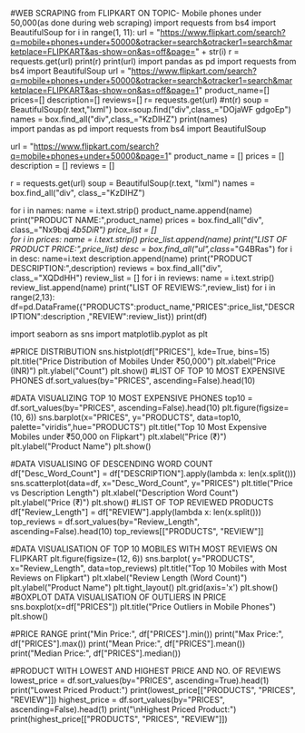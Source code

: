 #WEB SCRAPING from FLIPKART ON TOPIC- Mobile phones under 50,000(as done during web scraping)
import requests
from bs4 import BeautifulSoup
for i in range(1, 11):
    url = "https://www.flipkart.com/search?q=mobile+phones+under+50000&otracker=search&otracker1=search&marketplace=FLIPKART&as-show=on&as=off&page=" + str(i)
    r = requests.get(url)
    print(r)
    print(url)
import pandas as pd 
import requests
from bs4 import BeautifulSoup
url = "https://www.flipkart.com/search?q=mobile+phones+under+50000&otracker=search&otracker1=search&marketplace=FLIPKART&as-show=on&as=off&page=1"
product_name=[]
prices=[]
description=[]
reviews=[]
r= requests.get(url)
#nt(r)
soup = BeautifulSoup(r.text,"lxml")
box=soup.find("div",class_="DOjaWF gdgoEp")
names = box.find_all("div",class_="KzDlHZ")
print(names)                      
import pandas as pd 
import requests
from bs4 import BeautifulSoup

url = "https://www.flipkart.com/search?q=mobile+phones+under+50000&page=1"
product_name = []
prices = []
description = []
reviews = []

r = requests.get(url)
soup = BeautifulSoup(r.text, "lxml")
names = box.find_all("div", class_="KzDlHZ")

for i in names:
    name = i.text.strip()
    product_name.append(name)
print("PRODUCT NAME:",product_name)
prices = box.find_all("div", class_="Nx9bqj _4b5DiR")
price_list = []  
for i in prices:
    name = i.text.strip()
    price_list.append(name)
print("LIST OF PRODUCT PRICE:",price_list)
desc = box.find_all("ul",class_="G4BRas")
for i in desc:
    name=i.text
    description.append(name)
    print("PRODUCT DESCRIPTION:",description)
reviews = box.find_all("div", class_="XQDdHH")
review_list = []
for i in reviews:
    name = i.text.strip()
    review_list.append(name)
print("LIST OF REVIEWS:",review_list)
for i in range(2,13):
    df=pd.DataFrame({"PRODUCTS":product_name,"PRICES":price_list,"DESCRIPTION":description ,"REVIEW":review_list})
print(df)

import seaborn as sns
import matplotlib.pyplot as plt

#PRICE DISTRIBUTION
sns.histplot(df["PRICES"], kde=True, bins=15)
plt.title("Price Distribution of Mobiles Under ₹50,000")
plt.xlabel("Price (INR)")
plt.ylabel("Count")
plt.show()
#LIST OF TOP 10 MOST EXPENSIVE PHONES
df.sort_values(by="PRICES", ascending=False).head(10)

#DATA VISUALIZING TOP 10 MOST EXPENSIVE PHONES
top10 = df.sort_values(by="PRICES", ascending=False).head(10)
plt.figure(figsize=(10, 6))
sns.barplot(x="PRICES", y="PRODUCTS", data=top10, palette="viridis",hue="PRODUCTS")
plt.title("Top 10 Most Expensive Mobiles under ₹50,000 on Flipkart")
plt.xlabel("Price (₹)")
plt.ylabel("Product Name")
plt.show()

#DATA VISUALISING OF DESCENDING WORD COUNT
df["Desc_Word_Count"] = df["DESCRIPTION"].apply(lambda x: len(x.split()))
sns.scatterplot(data=df, x="Desc_Word_Count", y="PRICES")
plt.title("Price vs Description Length")
plt.xlabel("Description Word Count")
plt.ylabel("Price (₹)")
plt.show()
#LIST OF TOP REVIEWED PRODUCTS
df["Review_Length"] = df["REVIEW"].apply(lambda x: len(x.split()))
top_reviews = df.sort_values(by="Review_Length", ascending=False).head(10)
top_reviews[["PRODUCTS", "REVIEW"]]

#DATA VISUALISATION OF TOP 10 MOBILES WITH MOST REVIEWS ON FLIPKART
plt.figure(figsize=(12, 6))
sns.barplot(
    y="PRODUCTS", 
    x="Review_Length", 
    data=top_reviews)
plt.title("Top 10 Mobiles with Most Reviews on Flipkart")
plt.xlabel("Review Length (Word Count)")
plt.ylabel("Product Name")
plt.tight_layout()
plt.grid(axis='x')
plt.show()
#BOXPLOT DATA VISUALISATION OF OUTLIERS IN PRICE
sns.boxplot(x=df["PRICES"])
plt.title("Price Outliers in Mobile Phones")
plt.show()

#PRICE RANGE
print("Min Price:", df["PRICES"].min())
print("Max Price:", df["PRICES"].max())
print("Mean Price:", df["PRICES"].mean())
print("Median Price:", df["PRICES"].median())

#PRODUCT WITH LOWEST AND HIGHEST PRICE AND NO. OF REVIEWS
lowest_price = df.sort_values(by="PRICES", ascending=True).head(1)
print("Lowest Priced Product:")
print(lowest_price[["PRODUCTS", "PRICES", "REVIEW"]])
highest_price = df.sort_values(by="PRICES", ascending=False).head(1)
print("\nHighest Priced Product:")
print(highest_price[["PRODUCTS", "PRICES", "REVIEW"]])
